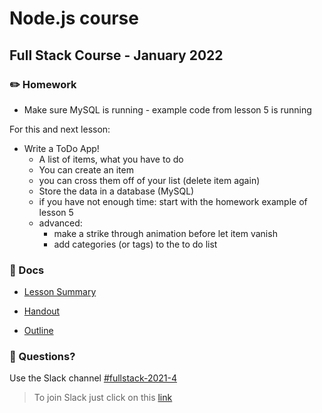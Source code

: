 # Node.js course

## Full Stack Course - January 2022

### ✏️ Homework

- Make sure MySQL is running - example code from lesson 5 is running

For this and next lesson:

- Write a ToDo App!
  - A list of items, what you have to do
  - You can create an item
  - you can cross them off of your list (delete item again)
  - Store the data in a database (MySQL)
  - if you have not enough time: start with the homework example of lesson 5
  - advanced:
    - make a strike through animation before let item vanish
    - add categories (or tags) to the to do list

### 📄 Docs

- [Lesson Summary](docs/summary.md)

- [Handout](<docs/Handout - Node.js.pdf>)

- [Outline](<docs/Outline - Node.js.pdf>)

### 🤔 Questions?

Use the Slack channel [#fullstack-2021-4](https://hamburgcodingschool.slack.com/archives/C02GL3YPG0M)

> To join Slack just click on this [link](https://hamburgcodingschool.slack.com/join/shared_invite/enQtMjczNDI3OTE4NzIwLTE2ZmNkNDk5YTg3MDFlOTY2ZmU2YzU5YTU4MTNhNDg4MTRhNTMwYzFiNTdlOTdhYzllYzg5YmVkYzljNWExY2U#/)
